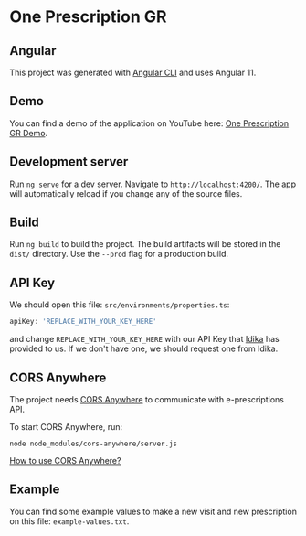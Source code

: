 # One Prescription GR

## Angular

This project was generated with [Angular CLI](https://github.com/angular/angular-cli) and uses Angular 11.

## Demo

You can find a demo of the application on YouTube here: [One Prescription GR Demo](https://youtu.be/6Wp8H9NV6Ls).

## Development server

Run `ng serve` for a dev server. Navigate to `http://localhost:4200/`. The app will automatically reload if you change
any of the source files.

## Build

Run `ng build` to build the project. The build artifacts will be stored in the `dist/` directory. Use the `--prod` flag
for a production build.

## API Key

We should open this file: `src/environments/properties.ts`:

```typescript
apiKey: 'REPLACE_WITH_YOUR_KEY_HERE'
```

and change `REPLACE_WITH_YOUR_KEY_HERE` with our API Key that [Idika](http://www.idika.gr/) has provided to us. If we
don't have one, we should request one from Idika.

## CORS Anywhere

The project needs [CORS Anywhere](https://github.com/Rob--W/cors-anywhere/) to communicate with e-prescriptions API.

To start CORS Anywhere, run:

```shell
node node_modules/cors-anywhere/server.js
```

[How to use CORS Anywhere?](https://stackoverflow.com/a/41137337/6151784)

## Example

You can find some example values to make a new visit and new prescription on this file: `example-values.txt`.
